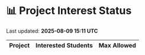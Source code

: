 # 📊 Project Interest Status

Last updated: **2025-08-09 15:11 UTC**

| Project | Interested Students | Max Allowed |
|---------|---------------------|-------------|
